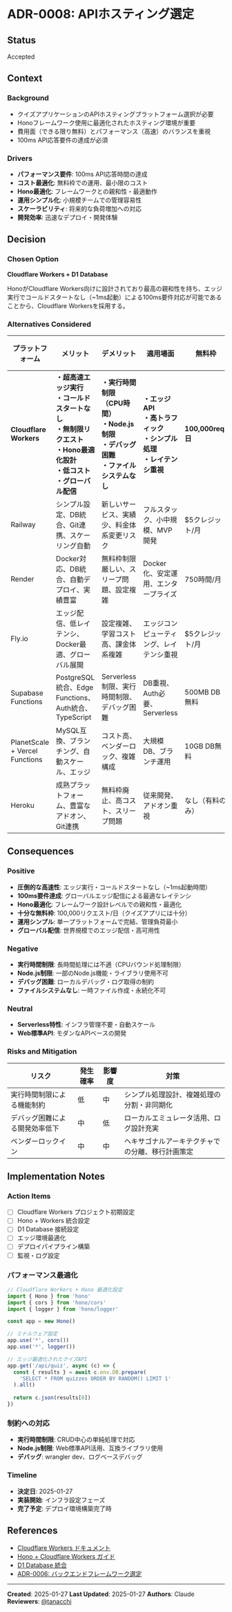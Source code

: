# ADR-0008: APIホスティング選定

## Status
Accepted

## Context

### Background
- クイズアプリケーションのAPIホスティングプラットフォーム選択が必要
- Honoフレームワーク使用に最適化されたホスティング環境が重要
- 費用面（できる限り無料）とパフォーマンス（高速）のバランスを重視
- 100ms API応答要件の達成が必須

### Drivers
- **パフォーマンス要件**: 100ms API応答時間の達成
- **コスト最適化**: 無料枠での運用、最小限のコスト
- **Hono最適化**: フレームワークとの親和性・最適動作
- **運用シンプル化**: 小規模チームでの管理容易性
- **スケーラビリティ**: 将来的な負荷増加への対応
- **開発効率**: 迅速なデプロイ・開発体験

## Decision

### Chosen Option
**Cloudflare Workers + D1 Database**

HonoがCloudflare Workers向けに設計されており最高の親和性を持ち、エッジ実行でコールドスタートなし（~1ms起動）による100ms要件対応が可能であることから、Cloudflare Workersを採用する。

### Alternatives Considered

| プラットフォーム | メリット | デメリット | 適用場面 | 無料枠 | パフォーマンス | 技術適合性 | 判定 |
|------------------|----------|------------|----------|--------|---------------|------------|------|
| **Cloudflare Workers** | **・超高速エッジ実行**<br>**・コールドスタートなし**<br>**・無制限リクエスト**<br>**・Hono最適化設計**<br>**・低コスト**<br>**・グローバル配信** | **・実行時間制限（CPU時間）**<br>**・Node.js制限**<br>**・デバッグ困難**<br>**・ファイルシステムなし** | **・エッジAPI**<br>**・高トラフィック**<br>**・シンプル処理**<br>**・レイテンシ重視** | **100,000req/日** | **★★★** | **Hono最適化** | **○** |
| Railway | シンプル設定、DB統合、Git連携、スケーリング自動 | 新しいサービス、実績少、料金体系変更リスク | フルスタック、小中規模、MVP開発 | $5クレジット/月 | ★★★ | Hono対応 | △ |
| Render | Docker対応、DB統合、自動デプロイ、実績豊富 | 無料枠制限厳しい、スリープ問題、設定複雑 | Docker化、安定運用、エンタープライズ | 750時間/月 | ★★ | Hono対応 | △ |
| Fly.io | エッジ配信、低レイテンシ、Docker最適、グローバル展開 | 設定複雑、学習コスト高、課金体系複雑 | エッジコンピューティング、レイテンシ重視 | $5クレジット/月 | ★★★ | Hono最適 | △ |
| Supabase Functions | PostgreSQL統合、Edge Functions、Auth統合、TypeScript | Serverless制限、実行時間制限、デバッグ困難 | DB重視、Auth必要、Serverless | 500MB DB無料 | ★★ | TypeScript対応 | △ |
| PlanetScale + Vercel Functions | MySQL互換、ブランチング、自動スケール、エッジ | コスト高、ベンダーロック、複雑構成 | 大規模DB、ブランチ運用 | 10GB DB無料 | ★★ | 要適合作業 | △ |
| Heroku | 成熟プラットフォーム、豊富なアドオン、Git連携 | 無料枠廃止、高コスト、スリープ問題 | 従来開発、アドオン重視 | なし（有料のみ） | ★★ | 要適合作業 | × |

## Consequences

### Positive
- **圧倒的な高速性**: エッジ実行・コールドスタートなし（~1ms起動時間）
- **100ms要件達成**: グローバルエッジ配信による最適なレイテンシ
- **Hono最適化**: フレームワーク設計レベルでの親和性・最適化
- **十分な無料枠**: 100,000リクエスト/日（クイズアプリには十分）
- **運用シンプル**: 単一プラットフォームで完結、管理負荷最小
- **グローバル配信**: 世界規模でのエッジ配信・高可用性

### Negative
- **実行時間制限**: 長時間処理には不適（CPUバウンド処理制限）
- **Node.js制限**: 一部のNode.js機能・ライブラリ使用不可
- **デバッグ困難**: ローカルデバッグ・ログ取得の制約
- **ファイルシステムなし**: 一時ファイル作成・永続化不可

### Neutral
- **Serverless特性**: インフラ管理不要・自動スケール
- **Web標準API**: モダンなAPIベースの開発

### Risks and Mitigation

| リスク | 発生確率 | 影響度 | 対策 |
|--------|----------|--------|------|
| 実行時間制限による機能制約 | 低 | 中 | シンプル処理設計、複雑処理の分割・非同期化 |
| デバッグ困難による開発効率低下 | 中 | 低 | ローカルエミュレータ活用、ログ設計充実 |
| ベンダーロックイン | 中 | 中 | ヘキサゴナルアーキテクチャでの分離、移行計画策定 |

## Implementation Notes

### Action Items
- [ ] Cloudflare Workers プロジェクト初期設定
- [ ] Hono + Workers 統合設定
- [ ] D1 Database 接続設定
- [ ] エッジ環境最適化
- [ ] デプロイパイプライン構築
- [ ] 監視・ログ設定

### パフォーマンス最適化
```typescript
// Cloudflare Workers + Hono 最適化設定
import { Hono } from 'hono'
import { cors } from 'hono/cors'
import { logger } from 'hono/logger'

const app = new Hono()

// ミドルウェア設定
app.use('*', cors())
app.use('*', logger())

// エッジ最適化されたクイズAPI
app.get('/api/quiz', async (c) => {
  const { results } = await c.env.DB.prepare(
    'SELECT * FROM quizzes ORDER BY RANDOM() LIMIT 1'
  ).all()
  
  return c.json(results[0])
})
```

### 制約への対応
- **実行時間制限**: CRUD中心の単純処理で対応
- **Node.js制限**: Web標準API活用、互換ライブラリ使用
- **デバッグ**: wrangler dev、ログベースデバッグ

### Timeline
- **決定日**: 2025-01-27
- **実装開始**: インフラ設定フェーズ
- **完了予定**: デプロイ環境構築完了時

## References

- [Cloudflare Workers ドキュメント](https://developers.cloudflare.com/workers/)
- [Hono + Cloudflare Workers ガイド](https://hono.dev/getting-started/cloudflare-workers)
- [D1 Database 統合](https://developers.cloudflare.com/d1/)
- [ADR-0006: バックエンドフレームワーク選定](0006-backend-framework.md)

---
**Created**: 2025-01-27
**Last Updated**: 2025-01-27
**Authors**: Claude
**Reviewers**: [@tanacchi](https://github.com/tanacchi)